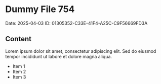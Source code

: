 # Dummy File 754

Date: 2025-04-03
ID: 01305352-C33E-41F4-A25C-C9F56669FD3A

## Content

Lorem ipsum dolor sit amet, consectetur adipiscing elit.
Sed do eiusmod tempor incididunt ut labore et dolore magna aliqua.

* Item 1
* Item 2
* Item 3
